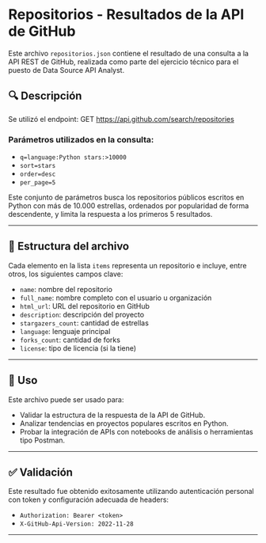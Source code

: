# Repositorios - Resultados de la API de GitHub

Este archivo `repositorios.json` contiene el resultado de una consulta a la API REST de GitHub, realizada como parte del ejercicio técnico para el puesto de Data Source API Analyst.

## 🔍 Descripción

Se utilizó el endpoint:
GET https://api.github.com/search/repositories

### Parámetros utilizados en la consulta:
- `q=language:Python stars:>10000`
- `sort=stars`
- `order=desc`
- `per_page=5`

Este conjunto de parámetros busca los repositorios públicos escritos en Python con más de 10.000 estrellas, ordenados por popularidad de forma descendente, y limita la respuesta a los primeros 5 resultados.

---

## 📁 Estructura del archivo

Cada elemento en la lista `items` representa un repositorio e incluye, entre otros, los siguientes campos clave:

- `name`: nombre del repositorio
- `full_name`: nombre completo con el usuario u organización
- `html_url`: URL del repositorio en GitHub
- `description`: descripción del proyecto
- `stargazers_count`: cantidad de estrellas
- `language`: lenguaje principal
- `forks_count`: cantidad de forks
- `license`: tipo de licencia (si la tiene)

---

## 🧪 Uso

Este archivo puede ser usado para:
- Validar la estructura de la respuesta de la API de GitHub.
- Analizar tendencias en proyectos populares escritos en Python.
- Probar la integración de APIs con notebooks de análisis o herramientas tipo Postman.

---

## ✅ Validación

Este resultado fue obtenido exitosamente utilizando autenticación personal con token y configuración adecuada de headers:
- `Authorization: Bearer <token>`
- `X-GitHub-Api-Version: 2022-11-28`

---

